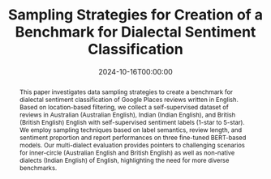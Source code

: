 ---
title: "Sampling Strategies for Creation of a Benchmark for Dialectal Sentiment Classification"
date: 2024-10-16T00:00:00
authors: ["Dipankar Srirag", "Jordan Painter", "Aditya Joshi", "Diptesh Kanojia"]
publication_types: ["3"]
abstract: "This paper investigates data sampling strategies to create a benchmark for dialectal sentiment classification of Google Places reviews written in English. Based on location-based filtering, we collect a self-supervised dataset of reviews in Australian (Australian English), Indian (Indian English), and British (British English) English with self-supervised sentiment labels (1-star to 5-star). We employ sampling techniques based on label semantics, review length, and sentiment proportion and report performances on three fine-tuned BERT-based models. Our multi-dialect evaluation provides pointers to challenging scenarios for inner-circle (Australian English and British English) as well as non-native dialects (Indian English) of English, highlighting the need for more diverse benchmarks."
featured: false
publication: "*arXiv preprint arXiv:2410.11216*"
url_pdf: "https://arxiv.org/abs/2410.11216"
url_preprint: "https://arxiv.org/abs/2410.11216"
tags: ["sentiment classification", "dialects", "benchmark", "sampling strategies"]
---